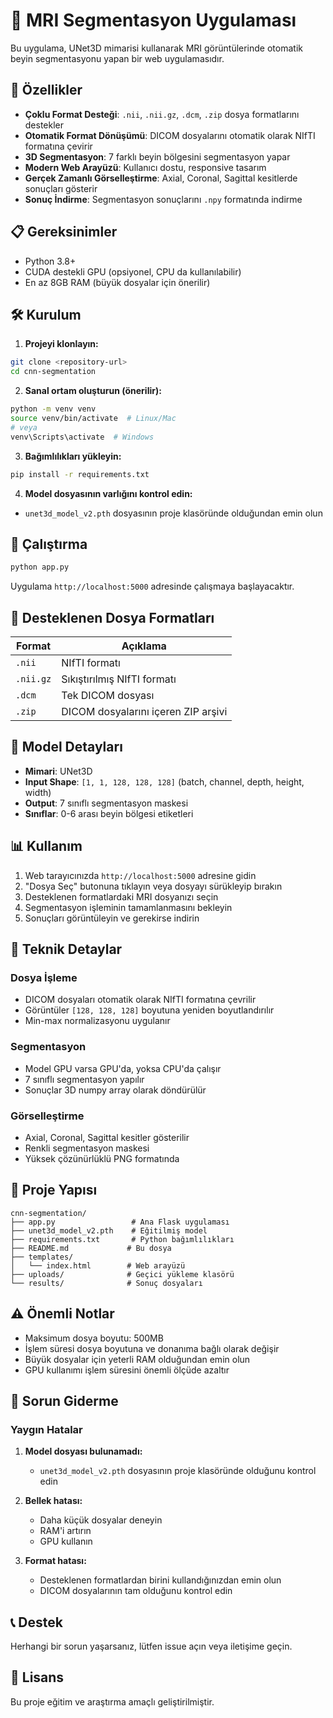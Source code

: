 # 🧠 MRI Segmentasyon Uygulaması

Bu uygulama, UNet3D mimarisi kullanarak MRI görüntülerinde otomatik beyin segmentasyonu yapan bir web uygulamasıdır.

## 🚀 Özellikler

- **Çoklu Format Desteği**: `.nii`, `.nii.gz`, `.dcm`, `.zip` dosya formatlarını destekler
- **Otomatik Format Dönüşümü**: DICOM dosyalarını otomatik olarak NIfTI formatına çevirir
- **3D Segmentasyon**: 7 farklı beyin bölgesini segmentasyon yapar
- **Modern Web Arayüzü**: Kullanıcı dostu, responsive tasarım
- **Gerçek Zamanlı Görselleştirme**: Axial, Coronal, Sagittal kesitlerde sonuçları gösterir
- **Sonuç İndirme**: Segmentasyon sonuçlarını `.npy` formatında indirme

## 📋 Gereksinimler

- Python 3.8+
- CUDA destekli GPU (opsiyonel, CPU da kullanılabilir)
- En az 8GB RAM (büyük dosyalar için önerilir)

## 🛠️ Kurulum

1. **Projeyi klonlayın:**
```bash
git clone <repository-url>
cd cnn-segmentation
```

2. **Sanal ortam oluşturun (önerilir):**
```bash
python -m venv venv
source venv/bin/activate  # Linux/Mac
# veya
venv\Scripts\activate  # Windows
```

3. **Bağımlılıkları yükleyin:**
```bash
pip install -r requirements.txt
```

4. **Model dosyasının varlığını kontrol edin:**
- `unet3d_model_v2.pth` dosyasının proje klasöründe olduğundan emin olun

## 🚀 Çalıştırma

```bash
python app.py
```

Uygulama `http://localhost:5000` adresinde çalışmaya başlayacaktır.

## 📁 Desteklenen Dosya Formatları

| Format | Açıklama |
|--------|----------|
| `.nii` | NIfTI formatı |
| `.nii.gz` | Sıkıştırılmış NIfTI formatı |
| `.dcm` | Tek DICOM dosyası |
| `.zip` | DICOM dosyalarını içeren ZIP arşivi |

## 🧠 Model Detayları

- **Mimari**: UNet3D
- **Input Shape**: `[1, 1, 128, 128, 128]` (batch, channel, depth, height, width)
- **Output**: 7 sınıflı segmentasyon maskesi
- **Sınıflar**: 0-6 arası beyin bölgesi etiketleri

## 📊 Kullanım

1. Web tarayıcınızda `http://localhost:5000` adresine gidin
2. "Dosya Seç" butonuna tıklayın veya dosyayı sürükleyip bırakın
3. Desteklenen formatlardaki MRI dosyanızı seçin
4. Segmentasyon işleminin tamamlanmasını bekleyin
5. Sonuçları görüntüleyin ve gerekirse indirin

## 🔧 Teknik Detaylar

### Dosya İşleme
- DICOM dosyaları otomatik olarak NIfTI formatına çevrilir
- Görüntüler `[128, 128, 128]` boyutuna yeniden boyutlandırılır
- Min-max normalizasyonu uygulanır

### Segmentasyon
- Model GPU varsa GPU'da, yoksa CPU'da çalışır
- 7 sınıflı segmentasyon yapılır
- Sonuçlar 3D numpy array olarak döndürülür

### Görselleştirme
- Axial, Coronal, Sagittal kesitler gösterilir
- Renkli segmentasyon maskesi
- Yüksek çözünürlüklü PNG formatında

## 📁 Proje Yapısı

```
cnn-segmentation/
├── app.py                 # Ana Flask uygulaması
├── unet3d_model_v2.pth    # Eğitilmiş model
├── requirements.txt       # Python bağımlılıkları
├── README.md             # Bu dosya
├── templates/
│   └── index.html        # Web arayüzü
├── uploads/              # Geçici yükleme klasörü
└── results/              # Sonuç dosyaları
```

## ⚠️ Önemli Notlar

- Maksimum dosya boyutu: 500MB
- İşlem süresi dosya boyutuna ve donanıma bağlı olarak değişir
- Büyük dosyalar için yeterli RAM olduğundan emin olun
- GPU kullanımı işlem süresini önemli ölçüde azaltır

## 🐛 Sorun Giderme

### Yaygın Hatalar

1. **Model dosyası bulunamadı:**
   - `unet3d_model_v2.pth` dosyasının proje klasöründe olduğunu kontrol edin

2. **Bellek hatası:**
   - Daha küçük dosyalar deneyin
   - RAM'i artırın
   - GPU kullanın

3. **Format hatası:**
   - Desteklenen formatlardan birini kullandığınızdan emin olun
   - DICOM dosyalarının tam olduğunu kontrol edin

## 📞 Destek

Herhangi bir sorun yaşarsanız, lütfen issue açın veya iletişime geçin.

## 📄 Lisans

Bu proje eğitim ve araştırma amaçlı geliştirilmiştir. 